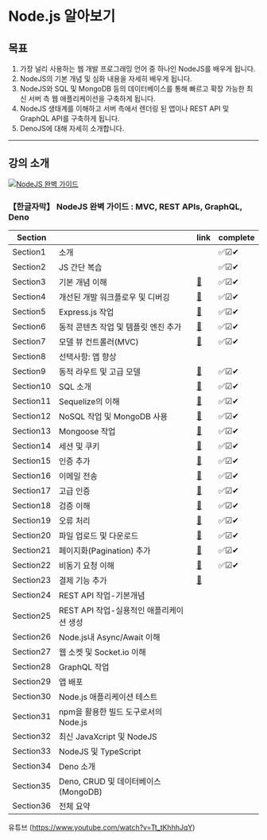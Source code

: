 # Node.js 알아보기

## 목표

1. 가장 널리 사용하는 웹 개발 프로그래밍 언어 중 하나인 NodeJS를 배우게 됩니다.
2. NodeJS의 기본 개념 및 심화 내용을 자세히 배우게 됩니다.
3. NodeJS와 SQL 및 MongoDB 등의 데이터베이스를 통해 빠르고 확장 가능한 최신 서버 측 웹 애플리케이션을 구축하게 됩니다.
4. NodeJS 생태계를 이해하고 서버 측에서 렌더링 된 앱이나 REST API 및 GraphQL API를 구축하게 됩니다.
5. DenoJS에 대해 자세히 소개합니다.

---

## 강의 소개

[![NodeJS 완벽 가이드](https://img-b.udemycdn.com/course/480x270/1879018_95b6_3.jpg)](https://www.udemy.com/course/nodejs-the-complete-guide/)

### 【한글자막】 NodeJS 완벽 가이드 : MVC, REST APIs, GraphQL, Deno

| Section   |                                          | link            | complete |
| --------- | ---------------------------------------- | --------------- | -------- |
| Section1  | 소개                                     |                 | ✅☑✔     |
| Section2  | JS 간단 복습                             |                 | ✅☑✔     |
| Section3  | 기본 개념 이해                           | [📁][Section3]  | ✅☑✔     |
| Section4  | 개선된 개발 워크플로우 및 디버깅         | [📁][Section4]  | ✅☑✔     |
| Section5  | Express.js 작업                          | [📁][Section5]  | ✅☑✔     |
| Section6  | 동적 콘텐츠 작업 및 템플릿 엔진 추가     | [📁][Section6]  | ✅☑✔     |
| Section7  | 모델 뷰 컨트롤러(MVC)                    | [📁][Section7]  | ✅☑✔     |
| Section8  | 선택사항: 앱 향상                        |                 |          |
| Section9  | 동적 라우트 및 고급 모델                 | [📁][Section9]  | ✅☑✔     |
| Section10 | SQL 소개                                 | [📁][Section10] | ✅☑✔     |
| Section11 | Sequelize의 이해                         | [📁][Section11] | ✅☑✔     |
| Section12 | NoSQL 작업 및 MongoDB 사용               | [📁][Section12] | ✅☑✔     |
| Section13 | Mongoose 작업                            | [📁][Section13] | ✅☑✔     |
| Section14 | 세션 및 쿠키                             | [📁][Section14] | ✅☑✔     |
| Section15 | 인증 추가                                | [📁][Section15] | ✅☑✔     |
| Section16 | 이메일 전송                              | [📁][Section16] | ✅☑✔     |
| Section17 | 고급 인증                                | [📁][Section17] | ✅☑✔     |
| Section18 | 검증 이해                                | [📁][Section18] | ✅☑✔     |
| Section19 | 오류 처리                                | [📁][Section19] | ✅☑✔     |
| Section20 | 파일 업로드 및 다운로드                  | [📁][Section20] | ✅☑✔     |
| Section21 | 페이지화(Pagination) 추가                | [📁][Section21] | ✅☑✔     |
| Section22 | 비동기 요청 이해                         | [📁][Section22] | ✅☑✔     |
| Section23 | 결제 기능 추가                           | [📁][Section23] |          |
| Section24 | REST API 작업-기본개념                   |                 |          |
| Section25 | REST API 작업-실용적인 애플리케이션 생성 |                 |          |
| Section26 | Node.js내 Async/Await 이해               |                 |          |
| Section27 | 웹 소켓 및 Socket.io 이해                |                 |          |
| Section28 | GraphQL 작업                             |                 |          |
| Section29 | 앱 배포                                  |                 |          |
| Section30 | Node.js 애플리케이션 테스트              |                 |          |
| Section31 | npm을 활용한 빌드 도구로서의 Node.js     |                 |          |
| Section32 | 최신 JavaXcript 및 NodeJS                |                 |          |
| Section33 | NodeJS 및 TypeScript                     |                 |          |
| Section34 | Deno 소개                                |                 |          |
| Section35 | Deno, CRUD 및 데이터베이스(MongoDB)      |                 |          |
| Section36 | 전체 요약                                |                 |          |

[Section3]: Section3
[Section4]: Section4
[Section5]: Section5
[Section6]: Section6
[Section7]: Section7
[Section9]: Section8
[Section10]: Section10
[Section11]: Section11
[Section12]: Section12
[Section13]: Section13
[Section14]: Section14
[Section15]: Section15
[Section16]: Section16
[Section17]: Section17
[Section18]: Section18
[Section19]: Section19
[Section20]: Section20
[Section21]: Section21
[Section22]: Section22
[Section23]: Section23

유튜브
(https://www.youtube.com/watch?v=Tt_tKhhhJqY)
